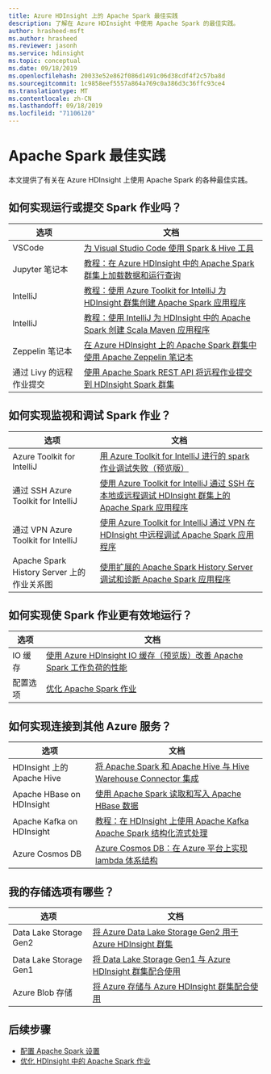 ```yaml
---
title: Azure HDInsight 上的 Apache Spark 最佳实践
description: 了解在 Azure HDInsight 中使用 Apache Spark 的最佳实践。
author: hrasheed-msft
ms.author: hrasheed
ms.reviewer: jasonh
ms.service: hdinsight
ms.topic: conceptual
ms.date: 09/18/2019
ms.openlocfilehash: 20033e52e862f086d1491c06d38cdf4f2c57ba8d
ms.sourcegitcommit: 1c9858eef5557a864a769c0a386d3c36ffc93ce4
ms.translationtype: MT
ms.contentlocale: zh-CN
ms.lasthandoff: 09/18/2019
ms.locfileid: "71106120"
---
```

# <a name="apache-spark-best-practices"></a>Apache Spark 最佳实践

本文提供了有关在 Azure HDInsight 上使用 Apache Spark 的各种最佳实践。

## <a name="how-do-i-run-or-submit-spark-jobs"></a>如何实现运行或提交 Spark 作业吗？

| 选项 | 文档 |
|---|---|
| VSCode | [为 Visual Studio Code 使用 Spark & Hive 工具](../hdinsight-for-vscode.md) |
| Jupyter 笔记本 | [教程：在 Azure HDInsight 中的 Apache Spark 群集上加载数据和运行查询](./apache-spark-load-data-run-query.md) |
| IntelliJ | [教程：使用 Azure Toolkit for IntelliJ 为 HDInsight 群集创建 Apache Spark 应用程序](./apache-spark-intellij-tool-plugin.md) |
| IntelliJ | [教程：使用 IntelliJ 为 HDInsight 中的 Apache Spark 创建 Scala Maven 应用程序](./apache-spark-create-standalone-application.md) |
| Zeppelin 笔记本 | [在 Azure HDInsight 上的 Apache Spark 群集中使用 Apache Zeppelin 笔记本](./apache-spark-zeppelin-notebook.md) |
| 通过 Livy 的远程作业提交 | [使用 Apache Spark REST API 将远程作业提交到 HDInsight Spark 群集](./apache-spark-livy-rest-interface.md) |

## <a name="how-do-i-monitor-and-debug-spark-jobs"></a>如何实现监视和调试 Spark 作业？

| 选项 | 文档 |
|---|---|
| Azure Toolkit for IntelliJ | [用 Azure Toolkit for IntelliJ 进行的 spark 作业调试失败（预览版）](apache-spark-intellij-tool-failure-debug.md) |
| 通过 SSH Azure Toolkit for IntelliJ | [使用 Azure Toolkit for IntelliJ 通过 SSH 在本地或远程调试 HDInsight 群集上的 Apache Spark 应用程序](apache-spark-intellij-tool-debug-remotely-through-ssh.md) |
| 通过 VPN Azure Toolkit for IntelliJ | [使用 Azure Toolkit for IntelliJ 通过 VPN 在 HDInsight 中远程调试 Apache Spark 应用程序](apache-spark-intellij-tool-plugin-debug-jobs-remotely.md) |
| Apache Spark History Server 上的作业关系图 | [使用扩展的 Apache Spark History Server 调试和诊断 Apache Spark 应用程序](./apache-azure-spark-history-server.md) |

## <a name="how-do-i-make-my-spark-jobs-run-more-efficiently"></a>如何实现使 Spark 作业更有效地运行？

| 选项 | 文档 |
|---|---|
| IO 缓存 | [使用 Azure HDInsight IO 缓存（预览版）改善 Apache Spark 工作负荷的性能](./apache-spark-improve-performance-iocache.md) |
| 配置选项 | [优化 Apache Spark 作业](./apache-spark-perf.md) |

## <a name="how-do-i-connect-to-other-azure-services"></a>如何实现连接到其他 Azure 服务？

| 选项 | 文档 |
|---|---|
| HDInsight 上的 Apache Hive | [将 Apache Spark 和 Apache Hive 与 Hive Warehouse Connector 集成](../interactive-query/apache-hive-warehouse-connector.md) |
| Apache HBase on HDInsight | [使用 Apache Spark 读取和写入 Apache HBase 数据](../hdinsight-using-spark-query-hbase.md) |
| Apache Kafka on HDInsight | [教程：在 HDInsight 上使用 Apache Kafka Apache Spark 结构化流式处理](../hdinsight-apache-kafka-spark-structured-streaming.md) |
| Azure Cosmos DB | [Azure Cosmos DB：在 Azure 平台上实现 lambda 体系结构](../../cosmos-db/lambda-architecture.md) |

## <a name="what-are-my-storage-options"></a>我的存储选项有哪些？

| 选项 | 文档 |
|---|---|
| Data Lake Storage Gen2 | [将 Azure Data Lake Storage Gen2 用于 Azure HDInsight 群集](../hdinsight-hadoop-use-data-lake-storage-gen2.md) |
| Data Lake Storage Gen1 | [将 Data Lake Storage Gen1 与 Azure HDInsight 群集配合使用](../hdinsight-hadoop-use-data-lake-store.md) |
| Azure Blob 存储 | [将 Azure 存储与 Azure HDInsight 群集配合使用](../hdinsight-hadoop-use-blob-storage.md) |

## <a name="next-steps"></a>后续步骤

* [配置 Apache Spark 设置](apache-spark-settings.md)
* [优化 HDInsight 中的 Apache Spark 作业](apache-spark-perf.md)
